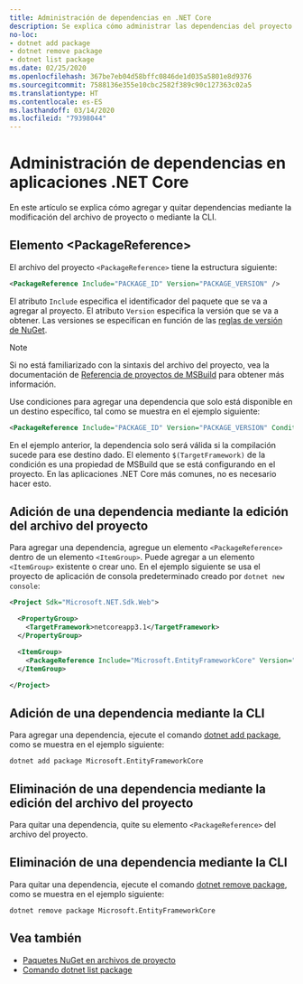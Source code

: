 ```yaml
---
title: Administración de dependencias en .NET Core
description: Se explica cómo administrar las dependencias del proyecto para una aplicación .NET Core.
no-loc:
- dotnet add package
- dotnet remove package
- dotnet list package
ms.date: 02/25/2020
ms.openlocfilehash: 367be7eb04d58bffc0846de1d035a5801e8d9376
ms.sourcegitcommit: 7588136e355e10cbc2582f389c90c127363c02a5
ms.translationtype: HT
ms.contentlocale: es-ES
ms.lasthandoff: 03/14/2020
ms.locfileid: "79398044"
---
```

# <a name="manage-dependencies-in-net-core-applications"></a>Administración de dependencias en aplicaciones .NET Core

En este artículo se explica cómo agregar y quitar dependencias mediante la modificación del archivo de proyecto o mediante la CLI.

## <a name="the-packagereference-element"></a>Elemento \<PackageReference>

El archivo del proyecto `<PackageReference>` tiene la estructura siguiente:

```xml
<PackageReference Include="PACKAGE_ID" Version="PACKAGE_VERSION" />
```

El atributo `Include` especifica el identificador del paquete que se va a agregar al proyecto. El atributo `Version` especifica la versión que se va a obtener. Las versiones se especifican en función de las [reglas de versión de NuGet](/nuget/create-packages/dependency-versions#version-ranges).

> [!NOTE]
> Si no está familiarizado con la sintaxis del archivo del proyecto, vea la documentación de [Referencia de proyectos de MSBuild](/visualstudio/msbuild/msbuild-project-file-schema-reference) para obtener más información.

Use condiciones para agregar una dependencia que solo está disponible en un destino específico, tal como se muestra en el ejemplo siguiente:

```xml
<PackageReference Include="PACKAGE_ID" Version="PACKAGE_VERSION" Condition="'$(TargetFramework)' == 'netcoreapp2.1'" />
```

En el ejemplo anterior, la dependencia solo será válida si la compilación sucede para ese destino dado. El elemento `$(TargetFramework)` de la condición es una propiedad de MSBuild que se está configurando en el proyecto. En las aplicaciones .NET Core más comunes, no es necesario hacer esto.

## <a name="add-a-dependency-by-editing-the-project-file"></a>Adición de una dependencia mediante la edición del archivo del proyecto

Para agregar una dependencia, agregue un elemento `<PackageReference>` dentro de un elemento `<ItemGroup>`. Puede agregar a un elemento `<ItemGroup>` existente o crear uno. En el ejemplo siguiente se usa el proyecto de aplicación de consola predeterminado creado por `dotnet new console`:

```xml
<Project Sdk="Microsoft.NET.Sdk.Web">

  <PropertyGroup>
    <TargetFramework>netcoreapp3.1</TargetFramework>
  </PropertyGroup>

  <ItemGroup>
    <PackageReference Include="Microsoft.EntityFrameworkCore" Version="3.1.2" />
  </ItemGroup>

</Project>
```

## <a name="add-a-dependency-by-using-the-cli"></a>Adición de una dependencia mediante la CLI

Para agregar una dependencia, ejecute el comando [dotnet add package](dotnet-add-package.md), como se muestra en el ejemplo siguiente:

```dotnetcli
dotnet add package Microsoft.EntityFrameworkCore
```

## <a name="remove-a-dependency-by-editing-the-project-file"></a>Eliminación de una dependencia mediante la edición del archivo del proyecto

Para quitar una dependencia, quite su elemento `<PackageReference>` del archivo del proyecto.

## <a name="remove-a-dependency-by-using-the-cli"></a>Eliminación de una dependencia mediante la CLI

Para quitar una dependencia, ejecute el comando [dotnet remove package](dotnet-remove-package.md), como se muestra en el ejemplo siguiente:

```dotnetcli
dotnet remove package Microsoft.EntityFrameworkCore
```

## <a name="see-also"></a>Vea también

* [Paquetes NuGet en archivos de proyecto](../project-sdk/msbuild-props.md#nuget-packages)
* [Comando dotnet list package](dotnet-remove-package.md)
